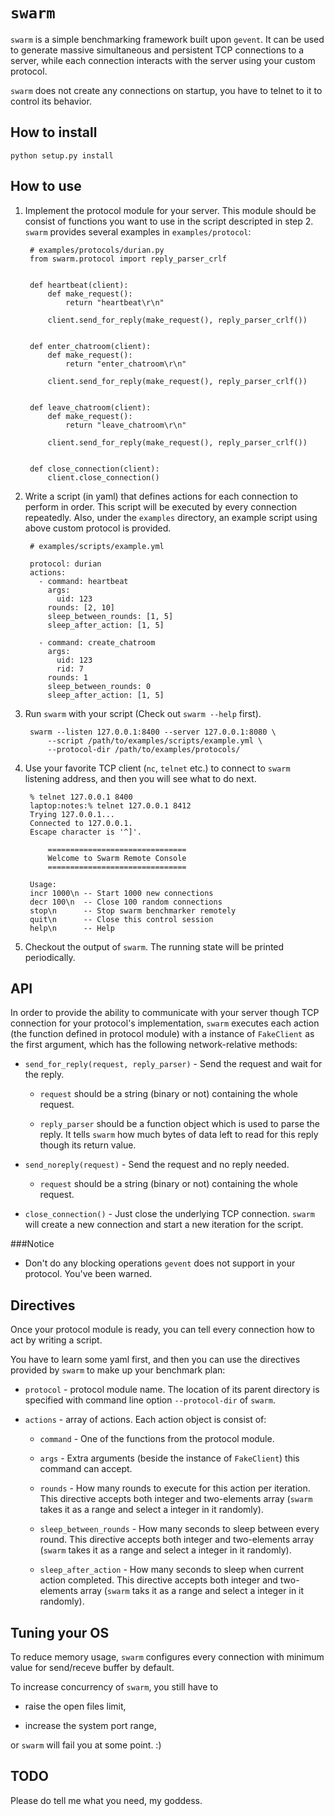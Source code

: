 `swarm`
=======


`swarm` is a simple benchmarking framework built upon `gevent`.  It can be
used to generate massive simultaneous and persistent TCP connections to a 
server, while each connection interacts with the server using your custom
protocol.

`swarm` does not create any connections on startup, you have to telnet to it
to control its behavior.



How to install
--------------

    python setup.py install



How to use
----------

1. Implement the protocol module for your server. This module should be 
consist of functions you want to use in the script descripted in step 2.
`swarm` provides several examples in `examples/protocol`:

        # examples/protocols/durian.py
        from swarm.protocol import reply_parser_crlf


        def heartbeat(client):
            def make_request():
                return "heartbeat\r\n"

            client.send_for_reply(make_request(), reply_parser_crlf())


        def enter_chatroom(client):
            def make_request():
                return "enter_chatroom\r\n"

            client.send_for_reply(make_request(), reply_parser_crlf())


        def leave_chatroom(client):
            def make_request():
                return "leave_chatroom\r\n"

            client.send_for_reply(make_request(), reply_parser_crlf())


        def close_connection(client):
            client.close_connection()


2. Write a script (in yaml) that defines actions for each connection to 
perform in order. This script will be executed by every connection repeatedly.
Also, under the `examples` directory, an example script using above custom
protocol is provided.

        # examples/scripts/example.yml
        
        protocol: durian
        actions:
          - command: heartbeat
            args:
              uid: 123 
            rounds: [2, 10] 
            sleep_between_rounds: [1, 5]
            sleep_after_action: [1, 5]

          - command: create_chatroom
            args:
              uid: 123 
              rid: 7
            rounds: 1
            sleep_between_rounds: 0
            sleep_after_action: [1, 5]


3. Run `swarm` with your script (Check out `swarm --help` first).


        swarm --listen 127.0.0.1:8400 --server 127.0.0.1:8080 \
            --script /path/to/examples/scripts/example.yml \
            --protocol-dir /path/to/examples/protocols/

4. Use your favorite TCP client (`nc`, `telnet` etc.) to connect to `swarm`
listening address, and then you will see what to do next.

        % telnet 127.0.0.1 8400
        laptop:notes:% telnet 127.0.0.1 8412
        Trying 127.0.0.1...
        Connected to 127.0.0.1.
        Escape character is '^]'.

            ===============================
            Welcome to Swarm Remote Console
            ===============================
            
        Usage:
        incr 1000\n -- Start 1000 new connections
        decr 100\n  -- Close 100 random connections
        stop\n      -- Stop swarm benchmarker remotely
        quit\n      -- Close this control session
        help\n      -- Help

5. Checkout the output of `swarm`. The running state will be printed 
periodically.



API
---

In order to provide the ability to communicate with your server though TCP 
connection for your protocol's implementation, `swarm` executes each action
(the function defined in protocol module) with a instance of `FakeClient` as
the first argument, which has the following network-relative methods:

* `send_for_reply(request, reply_parser)` - Send the request and wait for the 
reply. 

    * `request` should be a string (binary or not) containing the whole 
    request.
    
    * `reply_parser` should be a function object which is used to parse the
    reply. It tells `swarm` how much bytes of data left to read for this reply 
    though its return value.

* `send_noreply(request)` - Send the request and no reply needed.

    * `request` should be a string (binary or not) containing the whole 
    request.

* `close_connection()` - Just close the underlying TCP connection. `swarm` will
create a new connection and start a new iteration for the script.



###Notice

* Don't do any blocking operations `gevent` does not support in your protocol.
You've been warned.



Directives
----------

Once your protocol module is ready, you can tell every connection how to act
by writing a script. 

You have to learn some yaml first, and then you can use the directives
provided by `swarm` to make up your benchmark plan:

* `protocol` - protocol module name. The location of its parent directory is 
specified with command line option `--protocol-dir` of `swarm`.

* `actions` - array of actions. Each action object is consist of:

    * `command` - One of the functions from the protocol module.
    
    * `args` - Extra arguments (beside the instance of `FakeClient`) this 
    command can accept.
    
    * `rounds` - How many rounds to execute for this action per iteration. This
    directive accepts both integer and two-elements array (`swarm` takes it as
    a range and select a integer in it randomly).
    
    * `sleep_between_rounds` - How many seconds to sleep between every round.
    This directive accepts both integer and two-elements array (`swarm` takes
    it as a range and select a integer in it randomly).
    
    * `sleep_after_action` - How many seconds to sleep when current action
    completed. This directive accepts both integer and two-elements array
    (`swarm` taks it as a range and select a integer in it randomly).



Tuning your OS
--------------


To reduce memory usage, `swarm` configures every connection with minimum value
for send/receve buffer by default.

To increase concurrency of `swarm`, you still have to

* raise the open files limit,

* increase the system port range,

or `swarm` will fail you at some point. :)



TODO
----

Please do tell me what you need, my goddess.


